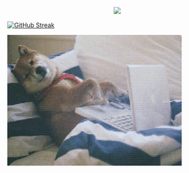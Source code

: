 



<p align="center">
  <a>
    <img src="https://readme-typing-svg.demolab.com/?lines=FullStack%20Developer;Always%20learning%20new%20skills&center=true&width=440&height=45&color=f75c7e&vCenter=true&pause=1000&size=22" /></a>
</p>


[![GitHub Streak](https://streak-stats.demolab.com?user=klejdi94&theme=dark&hide_border=true)](https://git.io/streak-stats)



![](https://github.com/klejdi94/klejdi94/blob/master/giphy-dog.gif)

